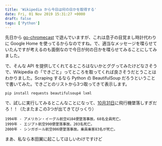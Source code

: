 ```yaml
---
title: 'Wikipedia から今日は何の日かを取得する'
date: Fri, 01 Nov 2019 15:31:27 +0000
draft: false
tags: ['Python']
---
```


先日から [go-chromecast](https://github.com/vishen/go-chromecast) で遊んでいますが、これは息子の目覚まし時計代わりに Google Home を使ってるからなのですね。で、適当なメッセージを喋らせていたんですが考えるのも面倒なので今日が何の日かを喋らせてみることにしてみました。

で、そんな API を提供してくれてるところはないかとググってみたけどなさそうで、Wikipedia の「できごと」ってところを取ってくれば良さそうだとうことはわかりました。Scraping するなら Python の BeautifulSoup だろうということで書いてみた。できごとのリストから3つ取ってきて表示します。

```
pip install requests beautifulsoup4 lxml

```

で、試しに実行してみるとこんなことになって、[10月31日](https://ja.wikipedia.org/wiki/10%E6%9C%8831%E6%97%A5)に飛行機墜落しすぎだろ！！（たまたまこの3つが出てきてびっくり）

```
1994年 - アメリカン・イーグル航空4184便墜落事故。68名全員死亡。
1999年 - エジプト航空990便墜落事故。203名死亡。
2000年 - シンガポール航空006便墜落事故。乗員乗客83名が死亡。

```

まあ、私なら本田翼に起こしてほしいわけですけど